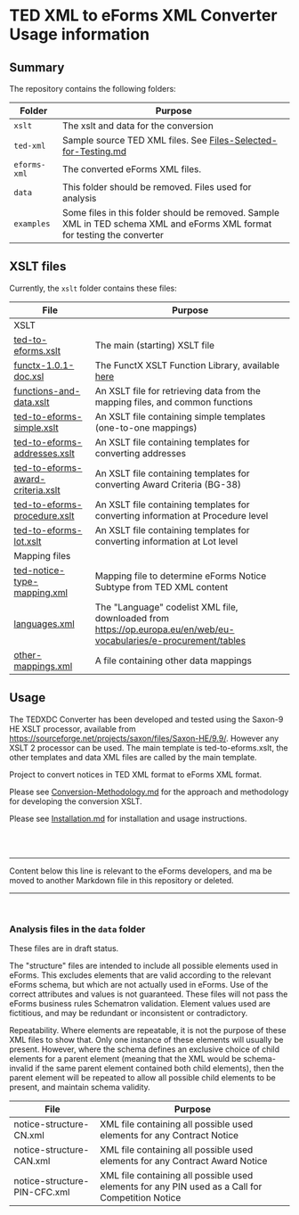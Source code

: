 # TED XML to eForms XML Converter Usage information

## Summary
The repository contains the following folders:

| Folder | Purpose |
| --- | --- |
| `xslt` | The xslt and data for the conversion |
| `ted-xml` | Sample source TED XML files. See [Files-Selected-for-Testing.md](ted-xml/Files-Selected-for-Testing.md) |
| `eforms-xml` | The converted eForms XML files. |
| `data` | This folder should be removed. Files used for analysis |
| `examples` | Some files in this folder should be removed. Sample XML in TED schema XML and eForms XML format for testing the converter |

## XSLT files
Currently, the `xslt` folder contains these files:

| File | Purpose |
| --- | --- |
| XSLT |
|  [ted-to-eforms.xslt](xslt/ted-to-eforms.xslt) | The main (starting) XSLT file |
|  [functx-1.0.1-doc.xsl](xslt/functx-1.0.1-doc.xsl) | The FunctX XSLT Function Library, available [here](http://www.xsltfunctions.com/) |
|  [functions-and-data.xslt](xslt/functions-and-data.xslt) | An XSLT file for retrieving data from the mapping files, and common functions |
|  [ted-to-eforms-simple.xslt](xslt/ted-to-eforms-simple.xslt) | An XSLT file containing simple templates (one-to-one mappings) |
|  [ted-to-eforms-addresses.xslt](xslt/ted-to-eforms-addresses.xslt) | An XSLT file containing templates for converting addresses |
|  [ted-to-eforms-award-criteria.xslt](xslt/ted-to-eforms-award-criteria.xslt) | An XSLT file containing templates for converting Award Criteria (BG-38) |
|  [ted-to-eforms-procedure.xslt](xslt/ted-to-eforms-procedure.xslt) | An XSLT file containing templates for converting information at Procedure level |
|  [ted-to-eforms-lot.xslt](xslt/ted-to-eforms-lot.xslt) | An XSLT file containing templates for converting information at Lot level |
| Mapping files |
| [ted-notice-type-mapping.xml](xslt/ted-notice-mapping.xml) | Mapping file to determine eForms Notice Subtype from TED XML content |
| [languages.xml](xslt/languages.xml) | The "Language" codelist XML file, downloaded from https://op.europa.eu/en/web/eu-vocabularies/e-procurement/tables |
| [other-mappings.xml](xslt/other-mappings.xml) | A file containing other data mappings |

## Usage

The TEDXDC Converter has been developed and tested using the Saxon-9 HE XSLT processor, available from https://sourceforge.net/projects/saxon/files/Saxon-HE/9.9/. However any XSLT 2 processor can be used. The main template is ted-to-eforms.xslt, the other templates and data XML files are called by the main template.



Project to convert notices in TED XML format to eForms XML format.

Please see [Conversion-Methodology.md](Conversion-Methodology.md) for the approach and methodology for developing the conversion XSLT.

Please see [Installation.md](Installation.md) for installation and usage instructions.


<br>

<br>



---

Content below this line is relevant to the eForms developers, and ma be moved to another Markdown file in this repository or deleted.

---

<br>

### Analysis files in the `data` folder

These files are in draft status.

The "structure" files are intended to include all possible elements used in eForms. This excludes elements that are valid according to the relevant eForms schema, but which are not actually used in eForms. Use of the correct attributes and values is not guaranteed. These files will not pass the eForms business rules Schematron validation. Element values used are fictitious, and may be redundant or inconsistent or contradictory.

Repeatability. Where elements are repeatable, it is not the purpose of these XML files to show that. Only one instance of these elements will usually be present. However, where the schema defines an exclusive choice of child elements for a parent element (meaning that the XML would be schema-invalid if the same parent element contained both child elements), then the parent element will be repeated to allow all possible child elements to be present, and maintain schema validity.



| File | Purpose |
| --- | --- |
| notice-structure-CN.xml | XML file containing all possible used elements for any Contract Notice |
| notice-structure-CAN.xml | XML file containing all possible used elements for any Contract Award Notice |
| notice-structure-PIN-CFC.xml | XML file containing all possible used elements for any PIN used as a Call for Competition Notice |
